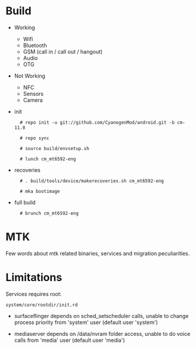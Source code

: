 # Build

* Working
  * Wifi
  * Bluetooth
  * GSM (call in / call out / hangout)
  * Audio
  * OTG

* Not Working
  * NFC
  * Sensors
  * Camera


* init

        # repo init -u git://github.com/CyanogenMod/android.git -b cm-11.0
        
        # repo sync
        
        # source build/envsetup.sh
        
        # lunch cm_mt6592-eng

* recoveries

        # . build/tools/device/makerecoveries.sh cm_mt6592-eng
    
        # mka bootimage

* full build

        # brunch cm_mt6592-eng

# MTK

Few words about mtk related binaries, services and migration peculiarities.

# Limitations

Services requires root:

`system/core/rootdir/init.rd`

  * surfaceflinger depends on sched_setscheduler calls, unable to change process priority from 'system' user (default user 'system')

  * mediaserver depends on /data/nvram folder access, unable to do voice calls from 'media' user (default user 'media')
